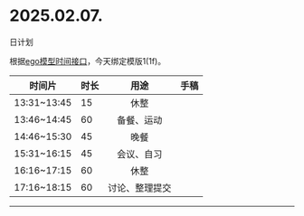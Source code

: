 # 2025.02.07.
日计划

根据[ego模型时间接口](https://gitee.com/hyg/blog/blob/master/timeflow.md)，今天绑定模版1(1f)。

| 时间片 | 时长 | 用途 | 手稿 |
| --- | --- | :---: | --- |
| 13:31~13:45 | 15 | 休整 |  |
| 13:46~14:45 | 60 | 备餐、运动 |  |
| 14:46~15:30 | 45 | 晚餐 |  |
| 15:31~16:15 | 45 | 会议、自习 |  |
| 16:16~17:15 | 60 | 休整 |  |
| 17:16~18:15 | 60 | 讨论、整理提交 |  |

---

